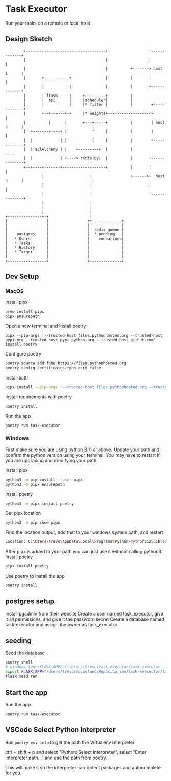 # Task Executor
Run your tasks on a remote or local host

## Design Sketch

```
        +-----------------------------------+                  +-------------+
        |                                   |                  |             |
        |                                   |          +-------> host 1      |
        |       +-----------+               |          |       |             |
        |       |           |               |          |       +-------------+
        |       | flask     |     +---------+          |
        |       |  api      |     |scheduler|          |
        |       |           |     |* filter |          |        +-------------+
        |       +--+------+-+     |* weights+------------------->             |
        |          |      |       +---+-----+          |        | host 2      |
        |  +-------+----+ |           ^     |          |        |             |
        |  |            | |           |     |          |        +-------------+
        |  | sqlAlchemy | |    +---------+  |          |            ....
        |  |            | +----> redis|py|  |          |       +--------------+
        +--+----+-------+------------+------+          |       |              |
                |                    |                 +------>+  host n      |
                |                    |                         |              |
                |                    |                         +--------------+
                |                    |
                |                    |
                |                    |
+---------------+-+                  |
|                 |                 ++-------------+
|                 |                 |              |
|                 |                 |  redis queue |
|    postgres     |                 |  * pending   |
|   * Users       |                 |    executions|
|   * Tasks       |                 |              |
|   * History     |                 |              |
|   * Target      |                 |              |
|                 |                 |              |
+-----------------+                 +--------------+

```

## Dev Setup

### MacOS
Install pipx
```bash
brew install pipx
pipx ensurepath
```

Open a new terminal and install poetry
```
pipx --pip-args '--trusted-host files.pythonhosted.org --trusted-host pypi.org --trusted-host pypi python.org --trusted-host github.com' install poetry
```
Configure poetry
```bash
poetry source add fpho https://files.pythonhosted.org
poetry config certificates.fpho.cert false
```

Install xattr
```bash
pipx install --pip-args '--trusted-host files.pythonhosted.org --trusted-host pypi.org --trusted-host pypi.python.org --trusted-host github.com' xattr
```

Install requirements with poetry
```bash
poetry install
```

Run the app
```bash
poetry run task-executor
```

### Windows
First make sure you are using python 3.11 or above. Update your path and confirm the python version using your terminal. You may have to restart if you are upgrading and modifying your path.

Install pipx
```bash
python3 -m pip install --user pipx
python3 -m pipx ensurepath
```

Install poetry
```bash
python3 -m pipx install poetry
```

Get pipx location
```bash
python3 -m pip show pipx
```

Find the location output, add that to your windows system path, and restart
```bash
Location: C:\Users\trevo\AppData\Local\Programs\Python\Python312\Lib\site-packages
```

After pipx is added to your path you can just use it without calling python3.
Install poetry
```bash
pipx install poetry
```

Use poetry to install the app
```bash
poetry install
```

## postgres setup
Install pgadmin from their website
Create a user named task_executor, give it all permissions, and give it the password secret
Create a database named task-executor and assign the owner as task_executor

## seeding
Seed the database
```bash
poetry shell
# windows $env:FLASK_APP="C:\Users\trevo\task-executor\task_executor\__init__.py"
export FLASK_APP="/Users/trevormccasland/Repositories/task-execuctor/task_executor/__init__.py"
flask seed run
```

## Start the app

Run the app
```bash
poetry run task-executor
```

## VSCode Select Python Interpreter
Run `poetry env info` to get the path the Virtualenv interpreter

ctrl + shift + p and select "Python: Select Interpreter", select "Enter interpreter path..." and use the path from poetry.

This will make it so the interpreter can detect packages and autocomplete for you.